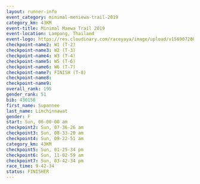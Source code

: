 ```yaml
---
layout: runner-info 
event_category: minimal-meniewa-trail-2019 
category_km: 43KM
event-title: Minimal Maewa Trail 2019 
event-location: Lampang, Thailand 
event-logo: https://res.cloudinary.com/raceyaya/image/upload/v1569072805/logo/minimal-trail_ktnvsp.jpg 
checkpoint-name2: W1 (T-2) 
checkpoint-name3: W2 (T-3) 
checkpoint-name4: W3 (T-4) 
checkpoint-name5: W5 (T-6) 
checkpoint-name6: W6 (T-7) 
checkpoint-name7: FINISH (T-8) 
checkpoint-name8: 
checkpoint-name9: 
overall_rank: 195
gender_rank: 51
bib: 430156
first_name: Supannee
last_name: Limchinnawat
gender: F
start: Sun, 06-00-00 am
checkpoint2: Sun, 07-36-26 am
checkpoint3: Sun, 08-33-20 am
checkpoint4: Sun, 09-22-51 am
category_km: 43KM
checkpoint5: Sun, 01-25-34 pm
checkpoint6: Sun, 11-02-59 am
checkpoint7: Sun, 03-42-34 pm
race_time: 9-42-34
status: FINISHER
---
```

